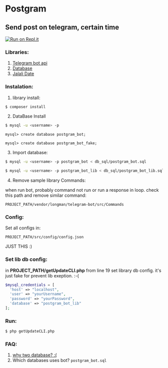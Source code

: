 # Postgram
## Send post on telegram, certain time 
[![Run on Repl.it](https://repl.it/badge/github/nimaebrazi/Postgram)](https://repl.it/github/nimaebrazi/Postgram)
### Libraries:

1. [Telegram bot api](https://github.com/akalongman/php-telegram-bot) 
2. [Database](https://github.com/catfan/Medoo/)
3. [Jalali Date](https://github.com/sallar/jdatetime)

### Instalation:

1. library install:

 ```bash
 $ composer install
 ```
2. DataBase Install

 ```bash
 $ mysql -u <username> -p
 ```
  ```mysql
 mysql> create database postgram_bot;
 ```
  ```mysql
 mysql> create database postgram_bot_fake;
 ```
3. Import database:

 ```bash
 $ mysql -u <username> -p postgram_bot < db_sql/postgram_bot.sql
 ```
 
 ```bash
 $ mysql -u <username> -p postgram_bot_lib < db_sql/postgram_bot_lib.sql
 ```
4. Remove sample library Commands:

  when run bot, probably command not run or run a response in loop. check this path and remove similar command:
  
  ```
  PROJECT_PATH/vendor/longman/telegram-bot/src/Commands
  ```
  
### Config:

  Set all configs in:
  ```
  PROJECT_PATH/src/config/config.json
  ```
  
  JUST THIS :)
  
### Set lib db config:
  
  in __PROJECT_PATH/getUpdateCLI.php__ from line 19 set library db config. it's just fake for prevent lib exeption. :-(
 
  ```php
  $mysql_credentials = [
    'host' => "localhost",
    'user' => "yourUsername",
    'password' => "yourPassword",
    'database' => "postgram_bot_lib"
];
  ```
  
### Run:
  
  ```bash
  $ php getUpdateCLI.php
  ```

### FAQ:

1. [why two database? :(](https://github.com/akalongman/php-telegram-bot#choose-how-to-retrieve-telegram-updates)
2. Which databases uses bot?
  ```postgram_bot.sql```
